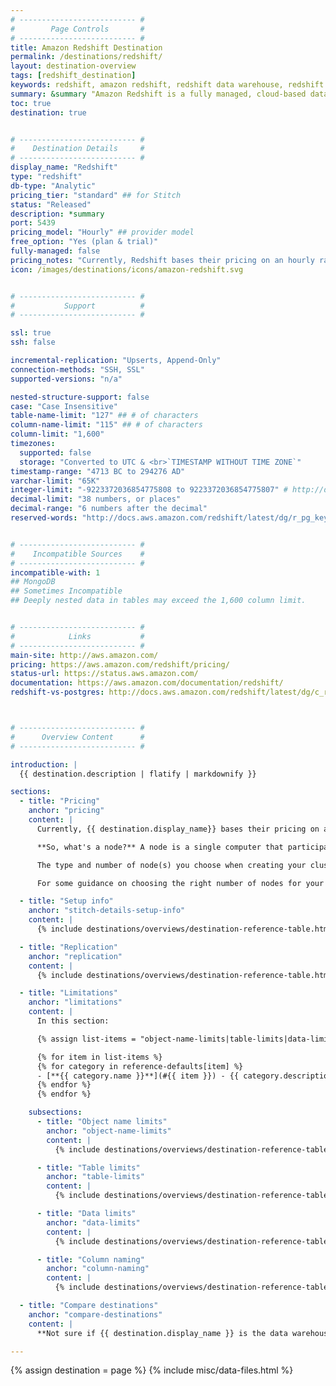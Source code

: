 ```yaml
---
# -------------------------- #
#        Page Controls       #
# -------------------------- #
title: Amazon Redshift Destination
permalink: /destinations/redshift/
layout: destination-overview
tags: [redshift_destination]
keywords: redshift, amazon redshift, redshift data warehouse, redshift etl, etl to redshift
summary: &summary "Amazon Redshift is a fully managed, cloud-based data warehouse. As Redshift is built for online analytic processing and business intelligence applications, it excels at executing large-scale analytical queries. For this reason, it exhibits far better performance than traditional, row-based relational databases like MySQL and PostgreSQL."
toc: true
destination: true


# -------------------------- #
#    Destination Details     #
# -------------------------- #
display_name: "Redshift"
type: "redshift"
db-type: "Analytic"
pricing_tier: "standard" ## for Stitch
status: "Released"
description: *summary
port: 5439
pricing_model: "Hourly" ## provider model
free_option: "Yes (plan & trial)"
fully-managed: false
pricing_notes: "Currently, Redshift bases their pricing on an hourly rate that varies depending on the type and number of nodes in a cluster. The type and number of nodes you choose when creating a cluster is dependent on your needs and data set, but you can scale up or down over time should your requirements change. "
icon: /images/destinations/icons/amazon-redshift.svg


# -------------------------- #
#           Support          #
# -------------------------- #

ssl: true
ssh: false

incremental-replication: "Upserts, Append-Only"
connection-methods: "SSH, SSL"
supported-versions: "n/a"

nested-structure-support: false
case: "Case Insensitive"
table-name-limit: "127" ## # of characters
column-name-limit: "115" ## # of characters
column-limit: "1,600"
timezones:
  supported: false
  storage: "Converted to UTC & <br>`TIMESTAMP WITHOUT TIME ZONE`"
timestamp-range: "4713 BC to 294276 AD"
varchar-limit: "65K"
integer-limit: "-9223372036854775808 to 9223372036854775807" # http://docs.aws.amazon.com/redshift/latest/dg/r_Numeric_types201.html#r_Numeric_types201-integer-types
decimal-limit: "38 numbers, or places"
decimal-range: "6 numbers after the decimal"
reserved-words: "http://docs.aws.amazon.com/redshift/latest/dg/r_pg_keywords.html"


# -------------------------- #
#    Incompatible Sources    #
# -------------------------- #
incompatible-with: 1
## MongoDB
## Sometimes Incompatible
## Deeply nested data in tables may exceed the 1,600 column limit.


# -------------------------- #
#            Links           #
# -------------------------- #
main-site: http://aws.amazon.com/
pricing: https://aws.amazon.com/redshift/pricing/
status-url: https://status.aws.amazon.com/
documentation: https://aws.amazon.com/documentation/redshift/
redshift-vs-postgres: http://docs.aws.amazon.com/redshift/latest/dg/c_redshift-and-postgres-sql.html



# -------------------------- #
#      Overview Content      #
# -------------------------- #

introduction: |
  {{ destination.description | flatify | markdownify }}

sections:
  - title: "Pricing"
    anchor: "pricing"
    content: |
      Currently, {{ destination.display_name}} bases their pricing on an hourly rate that varies depending on the type and number of nodes in a cluster. Check out their [Pricing page](https://aws.amazon.com/redshift/pricing/) for an in-depth look at their current plan offerings.

      **So, what's a node?** A node is a single computer that participates in a cluster. Your Redshift cluster can have one to many nodes; the more nodes, the more data it can store and the faster it can process queries. Amazon currently offers four different types of nodes, each of which has its own CPU, RAM, storage capacity, and storage drive type.

      The type and number of node(s) you choose when creating your cluster is dependent on your needs and dataset. **We do, however, recommend you set up a multi-node configuration to provide data redundancy.** 

      For some guidance on choosing the right number of nodes for your cluster, check out Amazon's [Determining the Number of Nodes guide](http://docs.aws.amazon.com/redshift/latest/mgmt/working-with-clusters.html#how-many-nodes).

  - title: "Setup info"
    anchor: "stitch-details-setup-info"
    content: |
      {% include destinations/overviews/destination-reference-table.html list="stitch-details" %}

  - title: "Replication"
    anchor: "replication"
    content: |
      {% include destinations/overviews/destination-reference-table.html list="replication" %}

  - title: "Limitations"
    anchor: "limitations"
    content: |
      In this section:

      {% assign list-items = "object-name-limits|table-limits|data-limits|column-naming" | split: "|" %}

      {% for item in list-items %}
      {% for category in reference-defaults[item] %}
      - [**{{ category.name }}**](#{{ item }}) - {{ category.description | flatify }}
      {% endfor %}
      {% endfor %}

    subsections:
      - title: "Object name limits"
        anchor: "object-name-limits"
        content: |
          {% include destinations/overviews/destination-reference-table.html list="object-name-limits" %}

      - title: "Table limits"
        anchor: "table-limits"
        content: |
          {% include destinations/overviews/destination-reference-table.html list="table-limits" %}

      - title: "Data limits"
        anchor: "data-limits"
        content: |
          {% include destinations/overviews/destination-reference-table.html list="data-limits" %}

      - title: "Column naming"
        anchor: "column-naming"
        content: |
          {% include destinations/overviews/destination-reference-table.html list="column-naming" %}

  - title: "Compare destinations"
    anchor: "compare-destinations"
    content: |
      **Not sure if {{ destination.display_name }} is the data warehouse for you?** Check out the [Choosing a Stitch Destination]({{ link.destinations.overviews.choose-destination | prepend: site.baseurl }}) guide to compare each of Stitch's destination offerings.

---
```

{% assign destination = page %}
{% include misc/data-files.html %}
